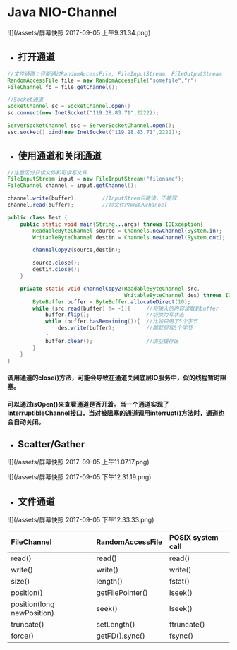 # Java NIO-Channel

![](/assets/屏幕快照 2017-09-05 上午9.31.34.png)

* ## 打开通道

```java
//文件通道：只能通过RandomAccessFile, FileInputStream, FileOutputStream
RandomAccessFile file = new RandomAccessFile("somefile","r")
FileChannel fc = file.getChannel();

//Socket通道
SocketChannel sc = SocketChannel.open()
sc.connect(new InetSocket("119.28.83.71",2222));

ServerSocketChannel ssc = ServerSocketChannel.open();
ssc.socket().bind(new InetSocket("119.28.83.71",2222));
```

* ## 使用通道和关闭通道

```java
//注意区分只读文件和可读写文件
FileInputStream input = new FileInputStream("filename");
FileChannel channel = input.getChannel();

channel.write(buffer);        //InputStrem只能读，不能写
channel.read(buffer);         //将文件内容读入channel
```

```java
public class Test {
    public static void main(String...args) throws IOException{
        ReadableByteChannel source = Channels.newChannel(System.in);
        WritableByteChannel destin = Channels.newChannel(System.out);

        channelCopy2(source,destin);

        source.close();
        destin.close();
    }

    private static void channelCopy2(ReadableByteChannel src,
                                     WritableByteChannel des) throws IOException{
        ByteBuffer buffer = ByteBuffer.allocateDirect(10);
        while (src.read(buffer) != -1){     //将输入的内容读取到buffer
            buffer.flip();                  //切换为写状态
            while (buffer.hasRemaining()){  //比如只用了5个字节
                des.write(buffer);          //那就只写5个字节
            }
            buffer.clear();                 //清空缓存区
        }
    }
}
```

#### 调用通道的close\(\)方法，可能会导致在通道关闭底层IO服务中，似的线程暂时阻塞。

#### 可以通过isOpen\(\)来查看通道是否开着。当一个通道实现了InterruptibleChannel接口，当对被阻塞的通道调用interrupt\(\)方法时，通道也会自动关闭。

* ## Scatter/Gather

![](/assets/屏幕快照 2017-09-05 上午11.07.17.png)

![](/assets/屏幕快照 2017-09-05 下午12.31.19.png)

* ## 文件通道

![](/assets/屏幕快照 2017-09-05 下午12.33.33.png)

| FileChannel | RandomAccessFile | POSIX system call |
| :--- | :--- | :--- |
| read\(\) | read\(\) | read\(\) |
| write\(\) | write\(\) | write\(\) |
| size\(\) | length\(\) | fstat\(\) |
| position\(\) | getFilePointer\(\) | lseek\(\) |
| position\(long newPosition\) | seek\(\) | lseek\(\) |
| truncate\(\) | setLength\(\) | ftruncate\(\) |
| force\(\) | getFD\(\).sync\(\) | fsync\(\) |



